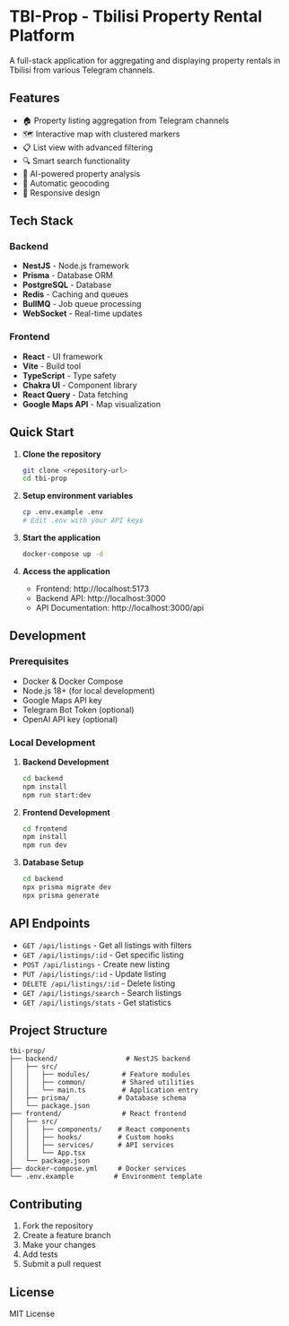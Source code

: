 # TBI-Prop - Tbilisi Property Rental Platform

A full-stack application for aggregating and displaying property rentals in Tbilisi from various Telegram channels.

## Features

- 🏠 Property listing aggregation from Telegram channels
- 🗺️ Interactive map with clustered markers
- 📋 List view with advanced filtering
- 🔍 Smart search functionality
- 🤖 AI-powered property analysis
- 📍 Automatic geocoding
- 📱 Responsive design

## Tech Stack

### Backend
- **NestJS** - Node.js framework
- **Prisma** - Database ORM
- **PostgreSQL** - Database
- **Redis** - Caching and queues
- **BullMQ** - Job queue processing
- **WebSocket** - Real-time updates

### Frontend
- **React** - UI framework
- **Vite** - Build tool
- **TypeScript** - Type safety
- **Chakra UI** - Component library
- **React Query** - Data fetching
- **Google Maps API** - Map visualization

## Quick Start

1. **Clone the repository**
   ```bash
   git clone <repository-url>
   cd tbi-prop
   ```

2. **Setup environment variables**
   ```bash
   cp .env.example .env
   # Edit .env with your API keys
   ```

3. **Start the application**
   ```bash
   docker-compose up -d
   ```

4. **Access the application**
   - Frontend: http://localhost:5173
   - Backend API: http://localhost:3000
   - API Documentation: http://localhost:3000/api

## Development

### Prerequisites
- Docker & Docker Compose
- Node.js 18+ (for local development)
- Google Maps API key
- Telegram Bot Token (optional)
- OpenAI API key (optional)

### Local Development

1. **Backend Development**
   ```bash
   cd backend
   npm install
   npm run start:dev
   ```

2. **Frontend Development**
   ```bash
   cd frontend
   npm install
   npm run dev
   ```

3. **Database Setup**
   ```bash
   cd backend
   npx prisma migrate dev
   npx prisma generate
   ```

## API Endpoints

- `GET /api/listings` - Get all listings with filters
- `GET /api/listings/:id` - Get specific listing
- `POST /api/listings` - Create new listing
- `PUT /api/listings/:id` - Update listing
- `DELETE /api/listings/:id` - Delete listing
- `GET /api/listings/search` - Search listings
- `GET /api/listings/stats` - Get statistics

## Project Structure

```
tbi-prop/
├── backend/                 # NestJS backend
│   ├── src/
│   │   ├── modules/        # Feature modules
│   │   ├── common/         # Shared utilities
│   │   └── main.ts         # Application entry
│   ├── prisma/            # Database schema
│   └── package.json
├── frontend/               # React frontend
│   ├── src/
│   │   ├── components/    # React components
│   │   ├── hooks/         # Custom hooks
│   │   ├── services/      # API services
│   │   └── App.tsx
│   └── package.json
├── docker-compose.yml     # Docker services
└── .env.example          # Environment template
```

## Contributing

1. Fork the repository
2. Create a feature branch
3. Make your changes
4. Add tests
5. Submit a pull request

## License

MIT License